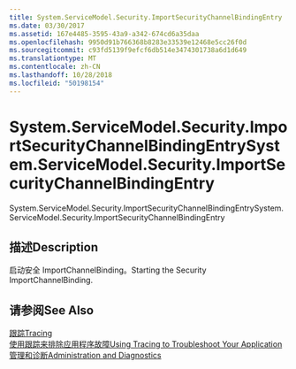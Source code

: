 ```yaml
---
title: System.ServiceModel.Security.ImportSecurityChannelBindingEntry
ms.date: 03/30/2017
ms.assetid: 167e4485-3595-43a9-a342-674cd6a35daa
ms.openlocfilehash: 9950d91b766368b8283e33539e12468e5cc26f0d
ms.sourcegitcommit: c93fd5139f9efcf6db514e3474301738a6d1d649
ms.translationtype: MT
ms.contentlocale: zh-CN
ms.lasthandoff: 10/28/2018
ms.locfileid: "50198154"
---
```

# <a name="systemservicemodelsecurityimportsecuritychannelbindingentry"></a><span data-ttu-id="1060b-102">System.ServiceModel.Security.ImportSecurityChannelBindingEntry</span><span class="sxs-lookup"><span data-stu-id="1060b-102">System.ServiceModel.Security.ImportSecurityChannelBindingEntry</span></span>
<span data-ttu-id="1060b-103">System.ServiceModel.Security.ImportSecurityChannelBindingEntry</span><span class="sxs-lookup"><span data-stu-id="1060b-103">System.ServiceModel.Security.ImportSecurityChannelBindingEntry</span></span>  
  
## <a name="description"></a><span data-ttu-id="1060b-104">描述</span><span class="sxs-lookup"><span data-stu-id="1060b-104">Description</span></span>  
 <span data-ttu-id="1060b-105">启动安全 ImportChannelBinding。</span><span class="sxs-lookup"><span data-stu-id="1060b-105">Starting the Security ImportChannelBinding.</span></span>  
  
## <a name="see-also"></a><span data-ttu-id="1060b-106">请参阅</span><span class="sxs-lookup"><span data-stu-id="1060b-106">See Also</span></span>  
 [<span data-ttu-id="1060b-107">跟踪</span><span class="sxs-lookup"><span data-stu-id="1060b-107">Tracing</span></span>](../../../../../docs/framework/wcf/diagnostics/tracing/index.md)  
 [<span data-ttu-id="1060b-108">使用跟踪来排除应用程序故障</span><span class="sxs-lookup"><span data-stu-id="1060b-108">Using Tracing to Troubleshoot Your Application</span></span>](../../../../../docs/framework/wcf/diagnostics/tracing/using-tracing-to-troubleshoot-your-application.md)  
 [<span data-ttu-id="1060b-109">管理和诊断</span><span class="sxs-lookup"><span data-stu-id="1060b-109">Administration and Diagnostics</span></span>](../../../../../docs/framework/wcf/diagnostics/index.md)

